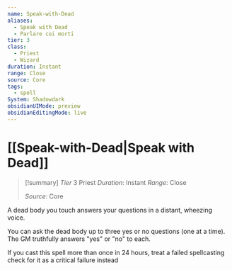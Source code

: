```yaml
---
name: Speak-with-Dead
aliases:
  - Speak with Dead
  - Parlare coi morti
tier: 3
class:
  - Priest
  - Wizard
duration: Instant
range: Close
source: Core
tags:
  - spell
System: Shadowdark
obsidianUIMode: preview
obsidianEditingMode: live
---
```

# [[Speak-with-Dead|Speak with Dead]]

>[!summary]
> *Tier* 3
> Priest
> *Duration*: Instant
> *Range*: Close
> 
> *Source:* Core


A dead body you touch answers your questions in a distant, wheezing voice. 

You can ask the dead body up to three yes or no questions (one at a time). The GM truthfully answers "yes" or "no" to each. 

If you cast this spell more than once in 24 hours, treat a failed spellcasting check for it as a critical failure instead


